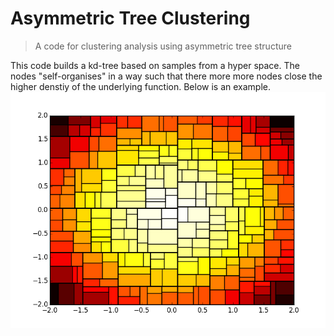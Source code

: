 # Asymmetric Tree Clustering

> A code for clustering analysis using asymmetric tree structure

This code builds a kd-tree based on samples from a hyper space. The nodes "self-organises" in a way such that there more more nodes close the higher denstiy of the underlying function. Below is an example.
![Gaussian function](./img/plotTree.png)
